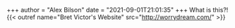 +++
author = "Alex Bilson"
date = "2021-09-01T21:01:35"
+++
What is this?! {{< outref name="Bret Victor's Website" src="http://worrydream.com/" >}}
    